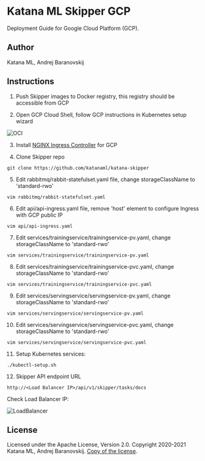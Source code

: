 # Katana ML Skipper GCP

Deployment Guide for Google Cloud Platform (GCP).

## Author

Katana ML, Andrej Baranovskij

## Instructions

1. Push Skipper images to Docker registry, this registry should be accessible from GCP

2. Open GCP Cloud Shell, follow GCP instructions in Kubernetes setup wizard

![OCI](https://github.com/katanaml/katana-skipper/blob/master/gcp-shell.png)

3. Install [NGINX Ingress Controller](https://kubernetes.github.io/ingress-nginx/deploy/#gce-gke) for GCP

4. Clone Skipper repo

```
git clone https://github.com/katanaml/katana-skipper
```

5. Edit rabbitmq/rabbit-statefulset.yaml file, change storageClassName to 'standard-rwo'

```
vim rabbitmq/rabbit-statefulset.yaml
```

6. Edit api/api-ingress.yaml file, remove 'host' element to configure Ingress with GCP public IP

```
vim api/api-ingress.yaml
```

7. Edit services/trainingservice/trainingservice-pv.yaml, change storageClassName to 'standard-rwo'

```
vim services/trainingservice/trainingservice-pv.yaml
```

8. Edit services/trainingservice/trainingservice-pvc.yaml, change storageClassName to 'standard-rwo'

```
vim services/trainingservice/trainingservice-pvc.yaml
```

9. Edit services/servingservice/servingservice-pv.yaml, change storageClassName to 'standard-rwo'

```
vim services/servingservice/servingservice-pv.yaml
```

10. Edit services/servingservice/servingservice-pvc.yaml, change storageClassName to 'standard-rwo'

```
vim services/servingservice/servingservice-pvc.yaml
```

11. Setup Kubernetes services:

```
./kubectl-setup.sh
```

12. Skipper API endpoint URL

```
http://<Load Balancer IP>/api/v1/skipper/tasks/docs
```

Check Load Balancer IP:

![LoadBalancer](https://github.com/katanaml/katana-skipper/blob/master/gcp-loadbalancer.png)

## License

Licensed under the Apache License, Version 2.0. Copyright 2020-2021 Katana ML, Andrej Baranovskij. [Copy of the license](https://github.com/katanaml/katana-pipeline/blob/master/LICENSE).
